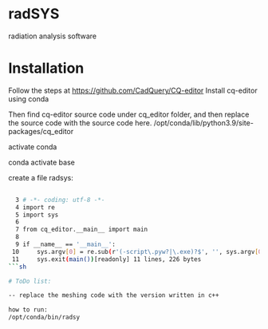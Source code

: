 # radSYS
radiation analysis software
# Installation

Follow the steps at https://github.com/CadQuery/CQ-editor
Install cq-editor using conda

Then find cq-editor source code under cq_editor folder, and then replace 
the source code with the source code here.
/opt/conda/lib/python3.9/site-packages/cq_editor

activate conda

conda activate base

create a file radsys:

```sh
 
  3 # -*- coding: utf-8 -*-
  4 import re
  5 import sys
  6 
  7 from cq_editor.__main__ import main
  8 
  9 if __name__ == '__main__':
 10     sys.argv[0] = re.sub(r'(-script\.pyw?|\.exe)?$', '', sys.argv[0])
 11     sys.exit(main())[readonly] 11 lines, 226 bytes
```sh

# ToDo list:

-- replace the meshing code with the version written in c++

how to run:
/opt/conda/bin/radsy
